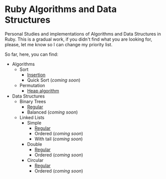 # Ruby Algorithms and Data Structures
Personal Studies and implementations of Algorithms and Data Structures in Ruby. This is a gradual work, if you didn't find what you are looking for, please, let me know so I can change my priority list.

So far, here, you can find:

* Algorithms
  * Sort
    * [Insertion](https://github.com/adilsonchacon/ruby-algorithms-data-structures/blob/main/algorithms/sort/insertion.rb)
    * Quick Sort (_coming soon_)
  * Permutation
    * [Heap algorithm](https://github.com/adilsonchacon/ruby-algorithms-data-structures/blob/main/algorithms/permutation/heap-algorithm.rb)
* Data Structures
  * Binary Trees
    * [Regular](https://github.com/adilsonchacon/ruby-algorithms-data-structures/tree/main/data-structures/binary-trees/regular/regular.rb)
    * Balanced (_coming soon_)
  * Linked Lists
    * Simple
      * [Regular](https://github.com/adilsonchacon/ruby-algorithms-data-structures/blob/main/data-structures/linked-lists/simple/simple-regular.rb)
      * Ordered (_coming soon_)
      * With tail (_coming soon_)
    * Double
      * [Regular](https://github.com/adilsonchacon/ruby-algorithms-data-structures/blob/main/data-structures/linked-lists/double/double-regular.rb)
      * Ordered (_coming soon_)
    * Circular
      * [Regular](https://github.com/adilsonchacon/ruby-algorithms-data-structures/blob/main/data-structures/linked-lists/circular/circular-regular.rb)
      * Ordered (_coming soon_)
